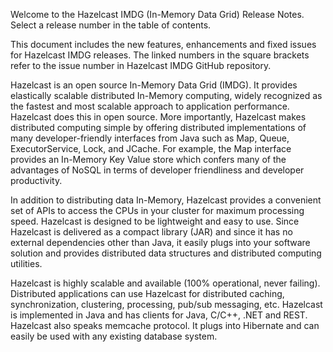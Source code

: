 Welcome to the Hazelcast IMDG (In-Memory Data Grid) Release Notes. Select a release number in the table of contents.

This document includes the new features, enhancements and fixed issues for
Hazelcast IMDG releases. The linked numbers in the square brackets refer to the issue number in Hazelcast IMDG GitHub repository.

Hazelcast is an open source In-Memory Data Grid (IMDG). It provides elastically scalable distributed In-Memory computing, widely recognized as the fastest and most scalable approach to application performance. Hazelcast does this in open source. More importantly, Hazelcast makes distributed computing simple by offering distributed implementations of many developer-friendly interfaces from Java such as Map, Queue, ExecutorService, Lock, and JCache. For example, the Map interface provides an In-Memory Key Value store which confers many of the advantages of NoSQL in terms of developer friendliness and developer productivity.

In addition to distributing data In-Memory, Hazelcast provides a convenient set of APIs to access the CPUs in your cluster for maximum processing speed. Hazelcast is designed to be lightweight and easy to use. Since Hazelcast is delivered as a compact library (JAR) and since it has no external dependencies other than Java, it easily plugs into your software solution and provides distributed data structures and distributed computing utilities.

Hazelcast is highly scalable and available (100% operational, never failing). Distributed applications can use Hazelcast for distributed caching, synchronization, clustering, processing, pub/sub messaging, etc. Hazelcast is implemented in Java and has clients for Java, C/C++, .NET and REST. Hazelcast also speaks memcache protocol. It plugs into Hibernate and can easily be used with any existing database system.

